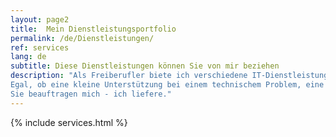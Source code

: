 ```yaml
---
layout: page2
title:  Mein Dienstleistungsportfolio
permalink: /de/Dienstleistungen/
ref: services
lang: de
subtitle: Diese Dienstleistungen können Sie von mir beziehen
description: "Als Freiberufler biete ich verschiedene IT-Dienstleistungen an. Ich passe mich dabei ganz ihren Bedürfnissen an. 
Egal, ob eine kleine Unterstützung bei einem technischem Problem, eine ein- oder mehrtägiger Workshop oder eine Langfristige Projektmitarbeit:  
Sie beauftragen mich - ich liefere."
---
```

{% include services.html %}

